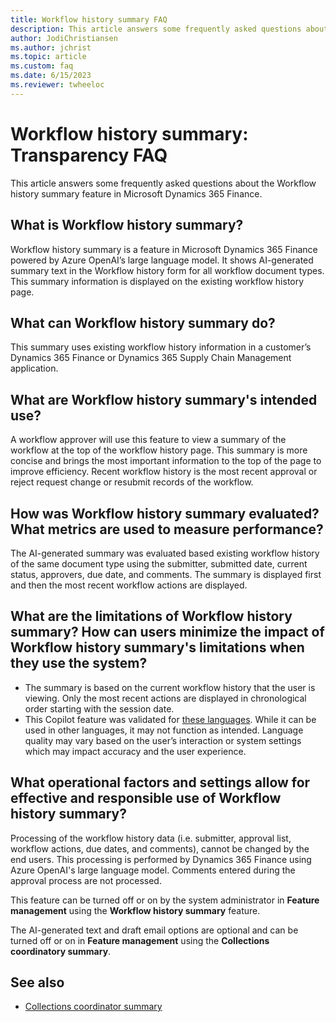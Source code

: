```yaml
---
title: Workflow history summary FAQ
description: This article answers some frequently asked questions about the Workflow history summary feature in Microsoft Dynamics 365 Finance.
author: JodiChristiansen
ms.author: jchrist
ms.topic: article
ms.custom: faq
ms.date: 6/15/2023
ms.reviewer: twheeloc
---
```


# Workflow history summary: Transparency FAQ

This article answers some frequently asked questions about the Workflow history summary feature in Microsoft Dynamics 365 Finance.

## What is Workflow history summary?

Workflow history summary is a feature in Microsoft Dynamics 365 Finance powered by Azure OpenAI’s large language model. It shows AI-generated summary text in the Workflow history form for all workflow document types. This summary information is displayed on the existing workflow history page. 

## What can Workflow history summary do?

This summary uses existing workflow history information in a customer’s Dynamics 365 Finance or Dynamics 365 Supply Chain Management application.  

## What are Workflow history summary's intended use?

A workflow approver will use this feature to view a summary of the workflow at the top of the workflow history page. This summary is more concise and brings the most important information to the top of the page to improve efficiency. Recent workflow history is the most recent approval or reject request change or resubmit records of the workflow.  

## How was Workflow history summary evaluated? What metrics are used to measure performance?

The AI-generated summary was evaluated based existing workflow history of the same document type using the submitter, submitted date, current status, approvers, due date, and comments. The summary is displayed first and then the most recent workflow actions are displayed.

## What are the limitations of Workflow history summary? How can users minimize the impact of Workflow history summary's limitations when they use the system?

- The summary is based on the current workflow history that the user is viewing. Only the most recent actions are displayed in chronological order starting with the session date.   
- This Copilot feature was validated for [these languages](https://go.microsoft.com/fwlink/?linkid=2270154/). While it can be used in other languages, it may not function as intended. Language quality may vary based on the user’s interaction or system settings which may impact accuracy and the user experience.   

## What operational factors and settings allow for effective and responsible use of Workflow history summary?

Processing of the workflow history data (i.e. submitter, approval list, workflow actions, due dates, and comments), cannot be changed by the end users. This processing is performed by Dynamics 365 Finance using Azure OpenAI's large language model. Comments entered during the approval process are not processed. 

This feature can be turned off or on by the system administrator in **Feature management** using the **Workflow history summary** feature.  

The AI-generated text and draft email options are optional and can be turned off or on in **Feature management** using the **Collections coordinatory summary**. 

## See also

- [Collections coordinator summary](accounts-receivable/collectionscoordinatorsummary.md)
